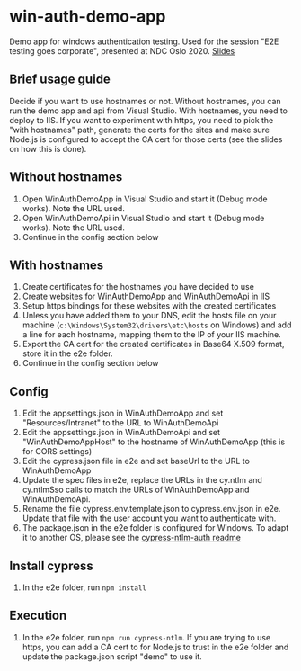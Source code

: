 # win-auth-demo-app
Demo app for windows authentication testing. Used for the session "E2E testing goes corporate", presented at NDC Oslo 2020. [Slides](https://bit.ly/3dYzYrK)

## Brief usage guide

Decide if you want to use hostnames or not. Without hostnames, you can run the demo app and api from Visual Studio. With hostnames, you need to deploy to IIS. If you want to experiment with https, you need to pick the "with hostnames" path, generate the certs for the sites and make sure Node.js is configured to accept the CA cert for those certs (see the slides on how this is done).

## Without hostnames

1. Open WinAuthDemoApp in Visual Studio and start it (Debug mode works). Note the URL used.
2. Open WinAuthDemoApi in Visual Studio and start it (Debug mode works). Note the URL used.
3. Continue in the config section below

## With hostnames

1. Create certificates for the hostnames you have decided to use
2. Create websites for WinAuthDemoApp and WinAuthDemoApi in IIS
3. Setup https bindings for these websites with the created certificates
4. Unless you have added them to your DNS, edit the hosts file on your machine (`c:\Windows\System32\drivers\etc\hosts`  on Windows) and add a line for each hostname, mapping them to the IP of your IIS machine.
5. Export the CA cert for the created certificates in Base64 X.509 format, store it in the e2e folder.
6. Continue in the config section below

## Config

1. Edit the appsettings.json in WinAuthDemoApp and set "Resources/Intranet" to the URL to WinAuthDemoApi
2. Edit the appsettings.json in WinAuthDemoApi and set "WinAuthDemoAppHost" to the hostname of WinAuthDemoApp (this is for CORS settings)
3. Edit the cypress.json file in e2e and set baseUrl to the URL to WinAuthDemoApp
4. Update the spec files in e2e, replace the URLs in the cy.ntlm and cy.ntlmSso calls to match the URLs of WinAuthDemoApp and WinAuthDemoApi.
5. Rename the file cypress.env.template.json to cypress.env.json in e2e. Update that file with the user account you want to authenticate with. 
6. The package.json in the e2e folder is configured for Windows. To adapt it to another OS, please see the [cypress-ntlm-auth readme](https://github.com/bjowes/cypress-ntlm-auth)

## Install cypress

1. In the e2e folder, run `npm install`

## Execution

1. In the e2e folder, run `npm run cypress-ntlm`. If you are trying to use https, you can add a CA cert to for Node.js to trust in the e2e folder and update the package.json script "demo" to use it.


